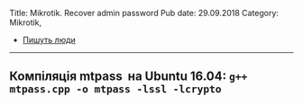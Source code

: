 Title: Mikrotik. Recover admin password
Pub date: 29.09.2018
Category: Mikrotik, 

* <a href="https://aacable.wordpress.com/2012/01/14/howto-recover-mikrotik-admin-account-forgotten-password/">Пишуть люди</a>
-----
**Компіляція mtpass  на Ubuntu 16.04:**
`g++ mtpass.cpp -o mtpass -lssl -lcrypto`
-----